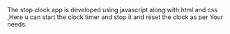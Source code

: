 The stop clock app is developed using javascript along with html and css ,Here u can start the clock timer and stop it and reset the clock as per Your needs.

